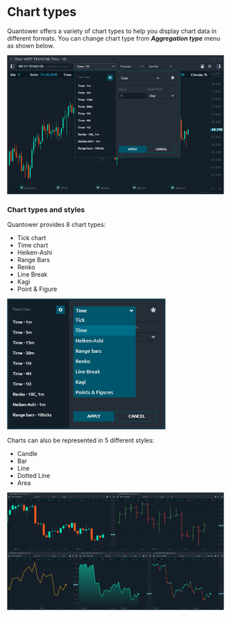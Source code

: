 # Chart types

Quantower offers a variety of chart types to help you display chart data in different formats. You can change chart type from _**Aggregation type**_ menu as shown below.

![](../../../.gitbook/assets/chart-aggregations.png)

### Chart types and styles

Quantower provides 8 chart types:

* Tick chart
* Time chart
* Heiken-Ashi
* Range Bars
* Renko
* Line Break
* Kagi
* Point & Figure

![Chart types in Quantower](../../../.gitbook/assets/chart-types-all.png)

Charts can also be represented in 5 different styles:

* Candle
* Bar
* Line
* Dotted Line
* Area

![Chart styles in Quantower](../../../.gitbook/assets/chart-styles.png)

